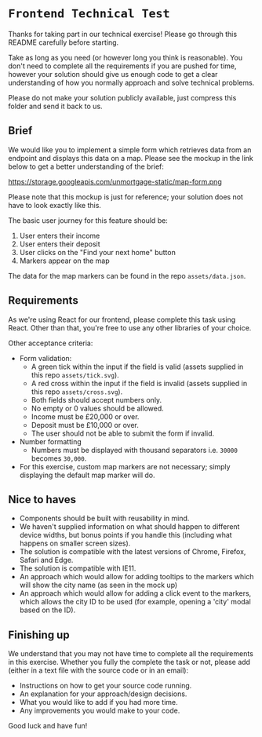 # `Frontend Technical Test`

Thanks for taking part in our technical exercise! Please go through this README carefully before starting.

Take as long as you need (or however long you think is reasonable). You don't need to complete all the requirements if
you are pushed for time, however your solution should give us enough code to get a clear understanding of how you normally approach
and solve technical problems.

Please do not make your solution publicly available, just compress this folder and send it back to us.

## Brief

We would like you to implement a simple form which retrieves data from an endpoint and displays this data on a map. Please see
the mockup in the link below to get a better understanding of the brief:

https://storage.googleapis.com/unmortgage-static/map-form.png

Please note that this mockup is just for reference; your solution does not have to look exactly like this.

The basic user journey for this feature should be:

1. User enters their income
2. User enters their deposit
3. User clicks on the "Find your next home" button
4. Markers appear on the map

The data for the map markers can be found in the repo `assets/data.json`.

## Requirements

As we're using React for our frontend, please complete this task using React. Other than that, you're free to use any
other libraries of your choice. 

Other acceptance criteria:
* Form validation:
    * A green tick within the input if the field is valid (assets supplied in this repo `assets/tick.svg`).
    * A red cross within the input if the field is invalid (assets supplied in this repo `assets/cross.svg`).
    * Both fields should accept numbers only.
    * No empty or 0 values should be allowed.
    * Income must be £20,000 or over.
    * Deposit must be £10,000 or over.
    * The user should not be able to submit the form if invalid.
* Number formatting
    * Numbers must be displayed with thousand separators i.e. `30000` becomes `30,000`.
* For this exercise, custom map markers are not necessary; simply displaying the default map marker will do.

## Nice to haves

* Components should be built with reusability in mind.
* We haven't supplied information on what should happen to different device widths, but bonus points
if you handle this (including what happens on smaller screen sizes).
* The solution is compatible with the latest versions of Chrome, Firefox, Safari and Edge.
* The solution is compatible with IE11.
* An approach which would allow for adding tooltips to the markers which will show the city name (as seen in the mock up)
* An approach which would allow for adding a click event to the markers, which allows the city ID to be used (for example, opening
a 'city' modal based on the ID).


## Finishing up

We understand that you may not have time to complete all the requirements in this exercise.
Whether you fully the complete the task or not, please add (either in a text file with the source code or in an email):
* Instructions on how to get your source code running.
* An explanation for your approach/design decisions.
* What you would like to add if you had more time.
* Any improvements you would make to your code.

Good luck and have fun!





